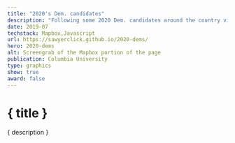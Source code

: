```yaml
---
title: "2020's Dem. candidates"
description: "Following some 2020 Dem. candidates around the country via their Facebook events"
date: 2019-07
techstack: Mapbox,Javascript
url: https://sawyerclick.github.io/2020-dems/
hero: 2020-dems
alt: Screengrab of the Mapbox portion of the page
publication: Columbia University
type: graphics
show: true
award: false
---
```


# { title }

{ description }
